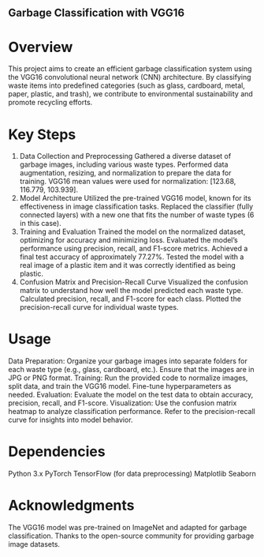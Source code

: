 ## Garbage Classification with VGG16
# Overview
This project aims to create an efficient garbage classification system using the VGG16 convolutional neural network (CNN) architecture. By classifying waste items into predefined categories (such as glass, cardboard, metal, paper, plastic, and trash), we contribute to environmental sustainability and promote recycling efforts.

# Key Steps
1. Data Collection and Preprocessing
Gathered a diverse dataset of garbage images, including various waste types.
Performed data augmentation, resizing, and normalization to prepare the data for training.
VGG16 mean values were used for normalization: [123.68, 116.779, 103.939].
2. Model Architecture
Utilized the pre-trained VGG16 model, known for its effectiveness in image classification tasks.
Replaced the classifier (fully connected layers) with a new one that fits the number of waste types (6 in this case).
3. Training and Evaluation
Trained the model on the normalized dataset, optimizing for accuracy and minimizing loss.
Evaluated the model’s performance using precision, recall, and F1-score metrics.
Achieved a final test accuracy of approximately 77.27%.
Tested the model with a real image of a plastic item and it was correctly identified as being plastic.
5. Confusion Matrix and Precision-Recall Curve
Visualized the confusion matrix to understand how well the model predicted each waste type.
Calculated precision, recall, and F1-score for each class.
Plotted the precision-recall curve for individual waste types.

# Usage
Data Preparation:
Organize your garbage images into separate folders for each waste type (e.g., glass, cardboard, etc.).
Ensure that the images are in JPG or PNG format.
Training:
Run the provided code to normalize images, split data, and train the VGG16 model.
Fine-tune hyperparameters as needed.
Evaluation:
Evaluate the model on the test data to obtain accuracy, precision, recall, and F1-score.
Visualization:
Use the confusion matrix heatmap to analyze classification performance.
Refer to the precision-recall curve for insights into model behavior.

# Dependencies
Python 3.x
PyTorch
TensorFlow (for data preprocessing)
Matplotlib
Seaborn

# Acknowledgments
The VGG16 model was pre-trained on ImageNet and adapted for garbage classification.
Thanks to the open-source community for providing garbage image datasets.
